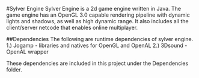 #Sylver Engine
Sylver Engine is a 2d game engine written in Java. The game engine has an OpenGL 3.0
capable rendering pipeline with dynamic lights and shadows, as well as high
dynamic range. It also includes all the client/server netcode that enables online multiplayer.

##Dependencies
The following are runtime dependencies of sylver engine.
1.) Jogamp - libraries and natives for OpenGL and OpenAL
2.) 3Dsound - OpenAL wrapper

These dependencies are included in this project under the Dependencies folder.

